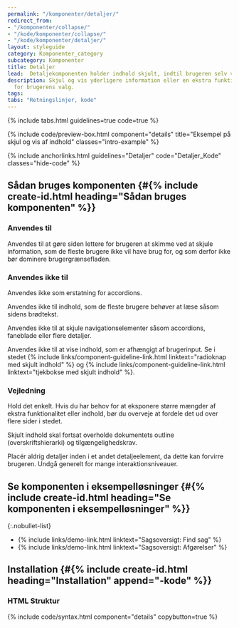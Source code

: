 ```yaml
---
permalink: "/komponenter/detaljer/"
redirect_from:
- "/komponenter/collapse/"
- "/kode/komponenter/collapse/"
- "/kode/komponenter/detaljer/"
layout: styleguide
category: Komponenter_category
subcategory: Komponenter
title: Detaljer
lead:  Detaljekomponenten holder indhold skjult, indtil brugeren selv vælger at folde den ud.
description: Skjul og vis yderligere information eller en ekstra funktion relevant
  for brugerens valg.
tags: 
tabs: "Retningslinjer, kode"
---
```


{% include tabs.html guidelines=true code=true %}

{% include code/preview-box.html component="details" title="Eksempel på skjul og vis af indhold" classes="intro-example" %}

{% include anchorlinks.html guidelines="Detaljer" code="Detaljer_Kode" classes="hide-code" %}

<!--split-->

## Sådan bruges komponenten {#{% include create-id.html heading="Sådan bruges komponenten" %}}

### Anvendes til

Anvendes til at gøre siden lettere for brugeren at skimme ved at skjule information, som de fleste brugere ikke vil have brug for, og som derfor ikke bør dominere brugergrænsefladen.

### Anvendes ikke til

Anvendes ikke som erstatning for accordions.

Anvendes ikke til indhold, som de fleste brugere behøver at læse såsom sidens brødtekst.

Anvendes ikke til at skjule navigationselementer såsom accordions, faneblade eller flere detaljer.

Anvendes ikke til at vise indhold, som er afhængigt af brugerinput. Se i stedet {% include links/component-guideline-link.html linktext="radioknap med skjult indhold" %} og {% include links/component-guideline-link.html linktext="tjekbokse med skjult indhold" %}.

### Vejledning

Hold det enkelt. Hvis du har behov for at eksponere større mængder af ekstra funktionalitet eller indhold, bør du overveje at fordele det ud over flere sider i stedet.

Skjult indhold skal fortsat overholde dokumentets outline (overskriftshierarki) og tilgængelighedskrav.

Placér aldrig detaljer inden i et andet detaljeelement, da dette kan forvirre brugeren. Undgå generelt for mange interaktionsniveauer.

## Se komponenten i eksempelløsninger {#{% include create-id.html heading="Se komponenten i eksempelløsninger" %}}

{:.nobullet-list}
- {% include links/demo-link.html linktext="Sagsoversigt: Find sag" %}
- {% include links/demo-link.html linktext="Sagsoversigt: Afgørelser" %}

<!--split-->

## Installation {#{% include create-id.html heading="Installation" append="-kode" %}}

### HTML Struktur

{% include code/syntax.html component="details" copybutton=true %}